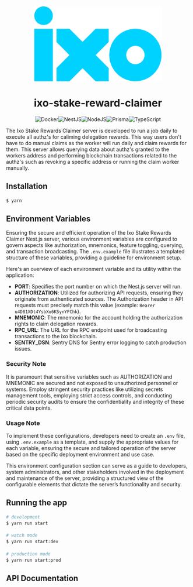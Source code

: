 <div align=center>

![Logo](/logo.png)

# ixo-stake-reward-claimer

![Docker](https://img.shields.io/badge/Docker-2CA5E0?style=for-the-badge&logo=docker&logoColor=white)![NestJS](https://img.shields.io/badge/nestjs-E0234E?style=for-the-badge&logo=nestjs&logoColor=white)![NodeJS](https://img.shields.io/badge/Node.js-339933?style=for-the-badge&logo=nodedotjs&logoColor=white)![Prisma](https://img.shields.io/badge/Prisma-3982CE?style=for-the-badge&logo=Prisma&logoColor=white)![TypeScript](https://img.shields.io/badge/TypeScript-007ACC?style=for-the-badge&logo=typescript&logoColor=white)

</div>

The Ixo Stake Rewards Claimer server is developed to run a job daily to execute all authz's for caliming delegation rewards. This way users don't have to do manual claims as the worker will run daily and claim rewards for them. This server allows querying data about authz's granted to the workers address and performing blockchain transactions related to the authz's such as revoking a specific address or running the claim worker manually.

## Installation

```bash
$ yarn
```

## Environment Variables

Ensuring the secure and efficient operation of the Ixo Stake Rewards Claimer Nest.js server, various environment variables are configured to govern aspects like authorization, mnemonics, feature toggling, querying, and transaction broadcasting. The `.env.example` file illustrates a templated structure of these variables, providing a guideline for environment setup.

Here's an overview of each environment variable and its utility within the application:

- **PORT**: Specifies the port number on which the Nest.js server will run.
- **AUTHORIZATION**: Utilized for authorizing API requests, ensuring they originate from authenticated sources. The Authorization header in API requests must precisely match this value (example: `Bearer u4D81XDt4YsbXo6KSynYFChk`).
- **MNEMONIC**: The mnemonic for the account holding the authorization rights to claim delegation rewards.
- **RPC_URL**: The URL for the RPC endpoint used for broadcasting transactions to the ixo blockchain.
- **SENTRY_DSN**: Sentry DNS for Sentry error logging to catch production issues.

### Security Note

It is paramount that sensitive variables such as AUTHORIZATION and MNEMONIC are secured and not exposed to unauthorized personnel or systems. Employ stringent security practices like utilizing secrets management tools, employing strict access controls, and conducting periodic security audits to ensure the confidentiality and integrity of these critical data points.

### Usage Note

To implement these configurations, developers need to create an `.env` file, using `.env.example` as a template, and supply the appropriate values for each variable, ensuring the secure and tailored operation of the server based on the specific deployment environment and use case.

This environment configuration section can serve as a guide to developers, system administrators, and other stakeholders involved in the deployment and maintenance of the server, providing a structured view of the configurable elements that dictate the server’s functionality and security.

## Running the app

```bash
# development
$ yarn run start

# watch mode
$ yarn run start:dev

# production mode
$ yarn run start:prod
```

## API Documentation
